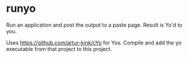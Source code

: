 runyo
=====

Run an application and post the output to a paste page. Result is Yo'd to you.

Uses https://github.com/artur-kink/cYo for Yos. Compile and add the yo executable from that project to this project.
